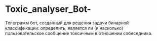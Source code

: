 # Toxic_analyser_Bot-
Телеграмм бот, созданный для решения задачи бинарной классификации: определить, является ли (и насколько) пользовательское сообщение токсичным в отношении собеседника.
